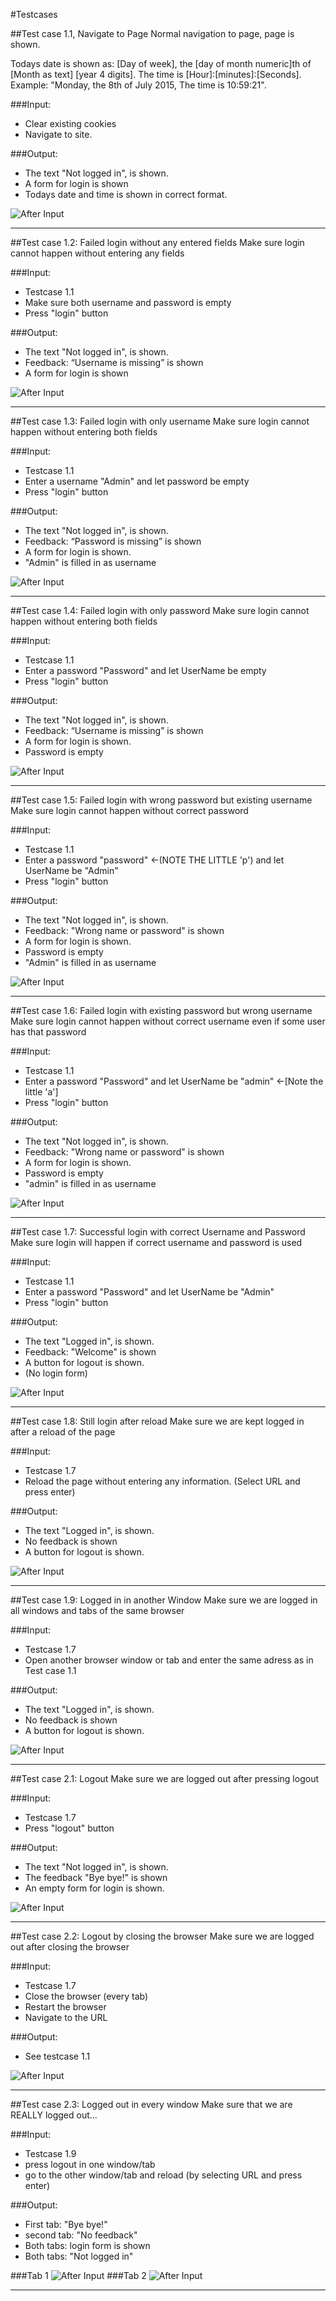 #Testcases

##Test case 1.1, Navigate to Page 
Normal navigation to page, page is shown.

Todays date is shown as: [Day of week], the [day of month numeric]th of [Month as text] [year 4 digits]. The time is [Hour]:[minutes]:[Seconds].
Example: "Monday, the 8th of July 2015, The time is 10:59:21".

###Input:
 * Clear existing cookies
 * Navigate to site.
 
###Output:
 * The text "Not logged in", is shown.
 * A form for login is shown
 * Todays date and time is shown in correct format.
 
![After Input](notLoggedIn.png)

***

##Test case 1.2: Failed login without any entered fields
Make sure login cannot happen without entering any fields

###Input:
 * Testcase 1.1
 * Make sure both username and password is empty
 * Press "login" button
 
###Output:
 * The text "Not logged in", is shown.
 * Feedback: “Username is missing” is shown
 * A form for login is shown

![After Input](usernameIsMissing.png)

***

##Test case 1.3: Failed login with only username
Make sure login cannot happen without entering both fields

###Input:
 * Testcase 1.1
 * Enter a username "Admin" and let password be empty
 * Press "login" button
 
###Output:
 * The text "Not logged in", is shown.
 * Feedback: “Password is missing” is shown
 * A form for login is shown.
 * "Admin" is filled in as username

![After Input](MissingPassword.png)

***


##Test case 1.4: Failed login with only password
Make sure login cannot happen without entering both fields

###Input:
 * Testcase 1.1
 * Enter a password "Password" and let UserName be empty
 * Press "login" button
 
###Output:
 * The text "Not logged in", is shown.
 * Feedback: “Username is missing” is shown
 * A form for login is shown.
 * Password is empty

![After Input](MissingPassword.png)

***

##Test case 1.5: Failed login with wrong password but existing username
Make sure login cannot happen without correct password

###Input:
 * Testcase 1.1
 * Enter a password "password" <-(NOTE THE LITTLE 'p') and let UserName be "Admin"
 * Press "login" button
 
###Output:
 * The text "Not logged in", is shown.
 * Feedback: "Wrong name or password" is shown
 * A form for login is shown.
 * Password is empty
 * "Admin" is filled in as username

![After Input](WrongNameOrPass.png)

***

##Test case 1.6: Failed login with existing password but wrong username
Make sure login cannot happen without correct username even if some user has that password

###Input:
 * Testcase 1.1
 * Enter a password "Password" and let UserName be "admin" <-[Note the little 'a']
 * Press "login" button
 
###Output:
 * The text "Not logged in", is shown.
 * Feedback: "Wrong name or password" is shown
 * A form for login is shown.
 * Password is empty
 * "admin" is filled in as username

![After Input](WrongUserName.png)

***

##Test case 1.7: Successful login with correct Username and Password
Make sure login will happen if correct username and password is used

###Input:
 * Testcase 1.1
 * Enter a password "Password" and let UserName be "Admin"
 * Press "login" button
 
###Output:
 * The text "Logged in", is shown.
 * Feedback: "Welcome" is shown
 * A button for logout is shown.
 * (No login form)

![After Input](LoginCorrect.png)

***

##Test case 1.8: Still login after reload
Make sure we are kept logged in after a reload of the page 

###Input:
 * Testcase 1.7
 * Reload the page without entering any information. (Select URL and press enter)
 
###Output:
 * The text "Logged in", is shown.
 * No feedback is shown
 * A button for logout is shown.


![After Input](StillLoggedIn.png)

***

##Test case 1.9: Logged in in another Window
Make sure we are logged in all windows and tabs of the same browser

###Input:
 * Testcase 1.7
 * Open another browser window or tab and enter the same adress as in Test case 1.1
 
###Output:
 * The text "Logged in", is shown.
 * No feedback is shown
 * A button for logout is shown.


![After Input](TwoTabsLoggedIn.png)

***

##Test case 2.1: Logout
Make sure we are logged out after pressing logout

###Input:
 * Testcase 1.7
 * Press "logout" button
 
###Output:
 * The text "Not logged in", is shown.
 * The feedback "Bye bye!" is shown
 * An empty form for login is shown.


![After Input](LoggedOut.png)

***

##Test case 2.2: Logout by closing the browser
Make sure we are logged out after closing the browser

###Input:
 * Testcase 1.7
 * Close the browser (every tab)
 * Restart the browser
 * Navigate to the URL
 
###Output:
 * See testcase 1.1


![After Input](notLoggedIn.png)

***

##Test case 2.3: Logged out in every window
Make sure that we are REALLY logged out...

###Input:
 * Testcase 1.9
 * press logout in one window/tab
 * go to the other window/tab and reload (by selecting URL and press enter)
 
###Output:
 * First tab: "Bye bye!"
 * second tab: "No feedback"
 * Both tabs: login form is shown
 * Both tabs: "Not logged in"

###Tab 1
![After Input](notLoggedIn.png)
###Tab 2
![After Input](LoggedOut.png)

***
